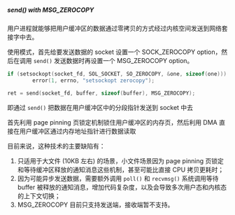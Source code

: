 ##### send() with MSG_ZEROCOPY

用户进程就能够把用户缓冲区的数据通过零拷贝的方式经过内核空间发送到网络套接字中去。

使用模式，首先给要发送数据的 socket 设置一个 SOCK_ZEROCOPY option，然后在调用 `send()` 发送数据时再设置一个 MSG_ZEROCOPY option。

```c
if (setsockopt(socket_fd, SOL_SOCKET, SO_ZEROCOPY, &one, sizeof(one)))
        error(1, errno, "setsockopt zerocopy");

ret = send(socket_fd, buffer, sizeof(buffer), MSG_ZEROCOPY);
```

即通过 `send()` 把数据在用户缓冲区中的分段指针发送到 socket 中去

首先利用 page pinning 页锁定机制锁住用户缓冲区的内存页，然后利用 DMA 直接在用户缓冲区通过内存地址指针进行数据读取

目前来说，这种技术的主要缺陷有：

1. 只适用于大文件 (10KB 左右) 的场景，小文件场景因为 page pinning 页锁定和等待缓冲区释放的通知消息这些机制，甚至可能比直接 CPU 拷贝更耗时；
2. 因为可能异步发送数据，需要额外调用 `poll()` 和 `recvmsg()` 系统调用等待 buffer 被释放的通知消息，增加代码复杂度，以及会导致多次用户态和内核态的上下文切换；
3. MSG_ZEROCOPY 目前只支持发送端，接收端暂不支持。
